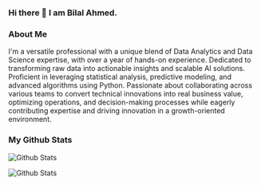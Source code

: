 ### Hi there 👋 I am Bilal Ahmed.

### About Me
I'm a versatile professional with a unique blend of Data Analytics and Data Science
expertise, with over a year of hands-on experience. Dedicated to transforming raw data into actionable
insights and scalable AI solutions. Proficient in leveraging statistical analysis, predictive modeling,
and advanced algorithms using Python. Passionate about collaborating across various teams to convert
technical innovations into real business value, optimizing operations, and decision-making processes while
eagerly contributing expertise and driving innovation in a growth-oriented environment.


### My Github Stats

![Github Stats](https://github-readme-stats.vercel.app/api?username=Lazygeniusbilal)


![Github Stats](https://github-readme-stats.vercel.app/api/top-langs/?username=Lazygeniusbilal)

<!--
**Lazygeniusbilal/Lazygeniusbilal** is a ✨ _special_ ✨ repository because its `README.md` (this file) appears on your GitHub profile.

Here are some ideas to get you started:

- 🔭 I’m currently working on ...
- 🌱 I’m currently learning ...
- 👯 I’m looking to collaborate on ...
- 🤔 I’m looking for help with ...
- 💬 Ask me about ...
- 📫 How to reach me: ...
- 😄 Pronouns: ...
- ⚡ Fun fact: ...
-->
